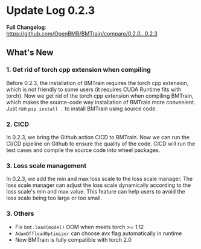 # Update Log 0.2.3

**Full Changelog**: https://github.com/OpenBMB/BMTrain/compare/0.2.0...0.2.3


## What's New

### 1. Get rid of torch cpp extension when compiling

Before 0.2.3, the installation of BMTrain requires the torch cpp extension, which is not friendly to some users (it requires CUDA Runtime fits with torch). Now we get rid of the torch cpp extension when compiling BMTrain, which makes the source-code way installation of BMTrain more convenient.
Just run `pip install .` to install BMTrain using source code.

### 2. CICD

In 0.2.3, we bring the Github action CICD to BMTrain. Now we can run the CI/CD pipeline on Github to ensure the quality of the code. CICD will run the test cases and compile the source code into wheel packages. 

### 3. Loss scale management

In 0.2.3, we add the min and max loss scale to the loss scale manager. The loss scale manager can adjust the loss scale dynamically according to the loss scale's min and max value. This feature can help users to avoid the loss scale being too large or too small.


### 3. Others

* Fix `bmt.load(model)` OOM when meets torch >= 1.12
* `AdamOffloadOptimizer` can choose avx flag automatically in runtime
* Now BMTrain is fully compatible with torch 2.0

